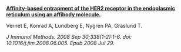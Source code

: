 [**Affinity-based entrapment of the HER2 receptor in the endoplasmic reticulum using an affibody molecule.**](https://www.ncbi.nlm.nih.gov/pubmed/18671978)

Vernet E, Konrad A, Lundberg E, Nygren PA, Gräslund T.

*J Immunol Methods. 2008 Sep 30;338(1-2):1-6. doi: 10.1016/j.jim.2008.06.005. Epub 2008 Jul 29.*
